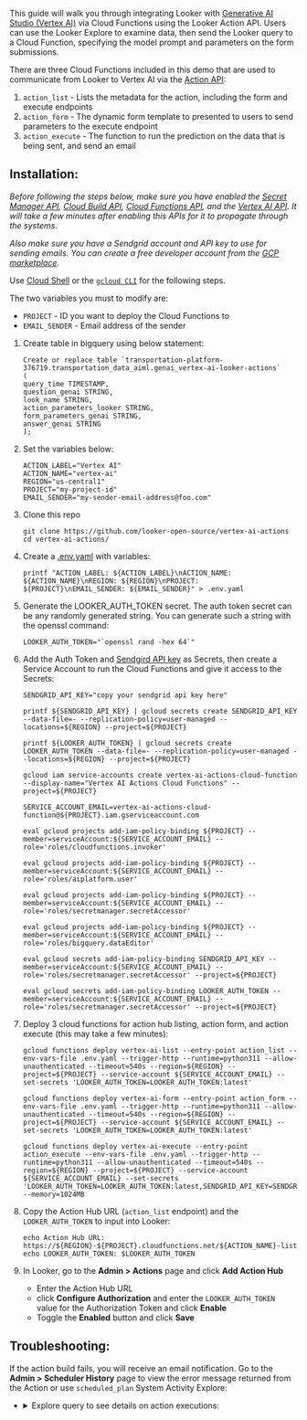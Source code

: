 This guide will walk you through integrating Looker with [Generative AI Studio (Vertex AI)](https://cloud.google.com/vertex-ai/docs/generative-ai/learn/models) via Cloud Functions using the Looker Action API. Users can use the Looker Explore to examine data, then send the Looker query to a Cloud Function, specifying the model prompt and parameters on the form submissions.

There are three Cloud Functions included in this demo that are used to communicate from Looker to Vertex AI via the [Action API](https://github.com/looker-open-source/actions/blob/master/docs/action_api.md):

1. `action_list` - Lists the metadata for the action, including the form and execute endpoints
1. `action_form` - The dynamic form template to presented to users to send parameters to the execute endpoint
1. `action_execute` - The function to run the prediction on the data that is being sent, and send an email

## Installation:

_Before following the steps below, make sure you have enabled the [Secret Manager API](https://console.cloud.google.com/flows/enableapi?apiid=secretmanager.googleapis.com), [Cloud Build API](https://console.cloud.google.com/flows/enableapi?apiid=cloudbuild.googleapis.com), [Cloud Functions API](https://console.cloud.google.com/flows/enableapi?apiid=cloudfunctions.googleapis.com), and the [Vertex AI API](https://console.cloud.google.com/flows/enableapi?apiid=aiplatform.googleapis.com). It will take a few minutes after enabling this APIs for it to propagate through the systems._

_Also make sure you have a Sendgrid account and API key to use for sending emails. You can create a free developer account from the [GCP marketplace](https://console.cloud.google.com/marketplace/details/sendgrid-app/sendgrid-email)._

Use [Cloud Shell](https://cloud.google.com/shell) or the [`gcloud CLI`](https://cloud.google.com/sdk/docs/install) for the following steps.

The two variables you must to modify are:

- `PROJECT` - ID you want to deploy the Cloud Functions to
- `EMAIL_SENDER` - Email address of the sender

1. Create table in bigquery using below statement:

   ```
   Create or replace table `transportation-platform-376719.transportation_data_aiml.genai_vertex-ai-looker-actions`
   (
   query_time TIMESTAMP,
   question_genai STRING,
   look_name STRING,
   action_parameters_looker STRING,
   form_parameters_genai STRING,
   answer_genai STRING
   );

   ```

1. Set the variables below:

   ```
   ACTION_LABEL="Vertex AI"
   ACTION_NAME="vertex-ai"
   REGION="us-central1"
   PROJECT="my-project-id"
   EMAIL_SENDER="my-sender-email-address@foo.com"

   ```

1. Clone this repo

   ```
   git clone https://github.com/looker-open-source/vertex-ai-actions
   cd vertex-ai-actions/
   ```

1. Create a [.env.yaml](.env.yaml.example) with variables:

   ```
   printf "ACTION_LABEL: ${ACTION_LABEL}\nACTION_NAME: ${ACTION_NAME}\nREGION: ${REGION}\nPROJECT: ${PROJECT}\nEMAIL_SENDER: ${EMAIL_SENDER}" > .env.yaml
   ```

1. Generate the LOOKER_AUTH_TOKEN secret. The auth token secret can be any randomly generated string. You can generate such a string with the openssl command:

   ```
   LOOKER_AUTH_TOKEN="`openssl rand -hex 64`"
   ```

1. Add the Auth Token and [Sendgird API key](https://app.sendgrid.com/settings/api_keys) as Secrets, then create a Service Account to run the Cloud Functions and give it access to the Secrets:

   ```
   SENDGRID_API_KEY="copy your sendgrid api key here"

   printf ${SENDGRID_API_KEY} | gcloud secrets create SENDGRID_API_KEY --data-file=- --replication-policy=user-managed --locations=${REGION} --project=${PROJECT}

   printf ${LOOKER_AUTH_TOKEN} | gcloud secrets create LOOKER_AUTH_TOKEN --data-file=- --replication-policy=user-managed --locations=${REGION} --project=${PROJECT}

   gcloud iam service-accounts create vertex-ai-actions-cloud-function --display-name="Vertex AI Actions Cloud Functions" --project=${PROJECT}

   SERVICE_ACCOUNT_EMAIL=vertex-ai-actions-cloud-function@${PROJECT}.iam.gserviceaccount.com

   eval gcloud projects add-iam-policy-binding ${PROJECT} --member=serviceAccount:${SERVICE_ACCOUNT_EMAIL} --role='roles/cloudfunctions.invoker'

   eval gcloud projects add-iam-policy-binding ${PROJECT} --member=serviceAccount:${SERVICE_ACCOUNT_EMAIL} --role='roles/aiplatform.user'

   eval gcloud projects add-iam-policy-binding ${PROJECT} --member=serviceAccount:${SERVICE_ACCOUNT_EMAIL} --role='roles/secretmanager.secretAccessor'

   eval gcloud projects add-iam-policy-binding ${PROJECT} --member=serviceAccount:${SERVICE_ACCOUNT_EMAIL} --role='roles/bigquery.dataEditor'

   eval gcloud secrets add-iam-policy-binding SENDGRID_API_KEY --member=serviceAccount:${SERVICE_ACCOUNT_EMAIL} --role='roles/secretmanager.secretAccessor' --project=${PROJECT}

   eval gcloud secrets add-iam-policy-binding LOOKER_AUTH_TOKEN --member=serviceAccount:${SERVICE_ACCOUNT_EMAIL} --role='roles/secretmanager.secretAccessor' --project=${PROJECT}
   ```

1. Deploy 3 cloud functions for action hub listing, action form, and action execute (this may take a few minutes):

   ```
   gcloud functions deploy vertex-ai-list --entry-point action_list --env-vars-file .env.yaml --trigger-http --runtime=python311 --allow-unauthenticated --timeout=540s --region=${REGION} --project=${PROJECT} --service-account ${SERVICE_ACCOUNT_EMAIL} --set-secrets 'LOOKER_AUTH_TOKEN=LOOKER_AUTH_TOKEN:latest'

   gcloud functions deploy vertex-ai-form --entry-point action_form --env-vars-file .env.yaml --trigger-http --runtime=python311 --allow-unauthenticated --timeout=540s --region=${REGION} --project=${PROJECT} --service-account ${SERVICE_ACCOUNT_EMAIL} --set-secrets 'LOOKER_AUTH_TOKEN=LOOKER_AUTH_TOKEN:latest'

   gcloud functions deploy vertex-ai-execute --entry-point action_execute --env-vars-file .env.yaml --trigger-http --runtime=python311 --allow-unauthenticated --timeout=540s --region=${REGION} --project=${PROJECT} --service-account ${SERVICE_ACCOUNT_EMAIL} --set-secrets 'LOOKER_AUTH_TOKEN=LOOKER_AUTH_TOKEN:latest,SENDGRID_API_KEY=SENDGRID_API_KEY:latest' --memory=1024MB
   ```

1. Copy the Action Hub URL (`action_list` endpoint) and the `LOOKER_AUTH_TOKEN` to input into Looker:

   ```
   echo Action Hub URL: https://${REGION}-${PROJECT}.cloudfunctions.net/${ACTION_NAME}-list
   echo LOOKER_AUTH_TOKEN: $LOOKER_AUTH_TOKEN
   ```

1. In Looker, go to the **Admin > Actions** page and click **Add Action Hub**

   - Enter the Action Hub URL
   - click **Configure Authorization** and enter the `LOOKER_AUTH_TOKEN` value for the Authorization Token and click **Enable**
   - Toggle the **Enabled** button and click **Save**

## Troubleshooting:

If the action build fails, you will receive an email notification. Go to the **Admin > Scheduler History** page to view the error message returned from the Action or use `scheduled_plan` System Activity Explore:

- <details><summary> Explore query to see details on action executions: </summary>

  `https://${YOUR_LOOKER_DOMAIN}.com/explore/system__activity/scheduled_plan?fields=scheduled_job.id,scheduled_job.created_time,scheduled_plan_destination.action_type,scheduled_plan_destination.format,scheduled_job.status,scheduled_plan.run_once,scheduled_plan_destination.parameters,scheduled_job.status_detail&f[scheduled_plan_destination.action_type]=vertex-ai&sorts=scheduled_job.created_time+desc&limit=500`

  </details>
